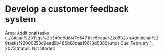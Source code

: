 # Develop a customer feedback system

Area: Additional tasks (../Global%20Tags%20549d6d86f7e5471fac5caaa622d50231/Additional%20tasks%2000253d9ead6b486b88daa19673d6389b.md)
Due: February 1, 2023
Status: Not Started